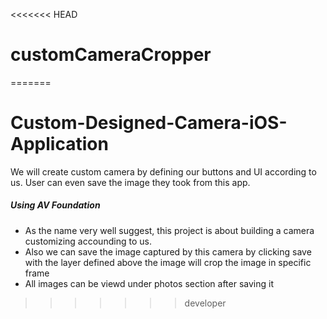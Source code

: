 <<<<<<< HEAD
# customCameraCropper
=======
# Custom-Designed-Camera-iOS-Application
We will create custom camera by defining our buttons and UI according to us. User can even save the image they took from this app.

##### Using AV Foundation

* As the name very well suggest, this project is about building a camera customizing accounding to us.
* Also we can save the image captured by this camera by clicking save with the layer defined above the image will crop the image in specific frame
* All images can be viewd under photos section after saving it 

>>>>>>> developer
